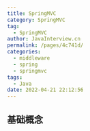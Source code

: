 ```yaml
---
title: SpringMVC
category: SpringMVC
tag: 
  - SpringMVC
author: JavaInterview.cn
permalink: /pages/4c741d/
categories: 
  - middleware
  - spring
  - springmvc
tags: 
  - Java
date: 2022-04-21 22:12:56
---
```


## 基础概念
